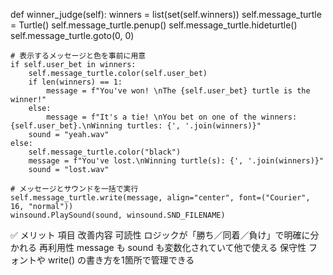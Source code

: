 def winner_judge(self):
    winners = list(set(self.winners))
    self.message_turtle = Turtle()
    self.message_turtle.penup()
    self.message_turtle.hideturtle()
    self.message_turtle.goto(0, 0)

    # 表示するメッセージと色を事前に用意
    if self.user_bet in winners:
        self.message_turtle.color(self.user_bet)
        if len(winners) == 1:
            message = f"You've won! \nThe {self.user_bet} turtle is the winner!"
        else:
            message = f"It's a tie! \nYou bet on one of the winners: {self.user_bet}.\nWinning turtles: {', '.join(winners)}"
        sound = "yeah.wav"
    else:
        self.message_turtle.color("black")
        message = f"You've lost.\nWinning turtle(s): {', '.join(winners)}"
        sound = "lost.wav"

    # メッセージとサウンドを一括で実行
    self.message_turtle.write(message, align="center", font=("Courier", 16, "normal"))
    winsound.PlaySound(sound, winsound.SND_FILENAME)

✅ メリット
項目	改善内容
可読性	ロジックが「勝ち／同着／負け」で明確に分かれる
再利用性	message も sound も変数化されていて他で使える
保守性	フォントや write() の書き方を1箇所で管理できる
